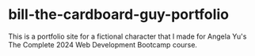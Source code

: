 # bill-the-cardboard-guy-portfolio
This is a portfolio site for a fictional character that I made for Angela Yu's The Complete 2024 Web Development Bootcamp course.
